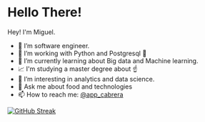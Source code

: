 # Hello There! 

Hey! I'm Miguel.

- 🔭 I’m software engineer. 
- 🔭 I’m working with Python  and Postgresql :blue_heart:
- 🌱 I’m currently learning about Big data and Machine learning.  
- :chart_with_upwards_trend: I'm studying a master degree about :point_up:
- 🤔 I’m interesting in analytics and data science.  
- 💬 Ask me about food and technologies 
- 📫 How to reach me: [@app_cabrera](https://twitter.com/app_cabrera)



[![GitHub Streak](http://github-readme-streak-stats.herokuapp.com?user=mdark1001&theme=synthwave&hide_border=true&date_format=M%20j%5B%2C%20Y%5D)](https://git.io/streak-stats)

